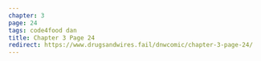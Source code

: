 ```yaml
---
chapter: 3
page: 24
tags: code4food dan
title: Chapter 3 Page 24
redirect: https://www.drugsandwires.fail/dnwcomic/chapter-3-page-24/
---
```

